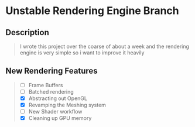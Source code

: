 # Unstable Rendering Engine Branch

## Description
> I wrote this project over the coarse of about a week and the rendering engine is very simple so i want to improve it heavily

## New Rendering Features
> - [ ] Frame Buffers
> - [ ] Batched rendering
> - [x] Abstracting out OpenGL
> - [x] Revamping the Meshing system
> - [ ] New Shader workflow
> - [x] Cleaning up GPU memory